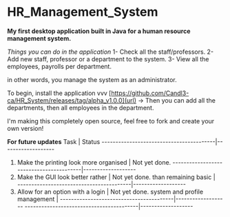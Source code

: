 # HR_Management_System

**My first desktop application built in Java for a human resource management system.**

*Things you can do in the application*
1- Check all the staff/professors.
2- Add new staff, professor or a department to the system.
3- View all the employees, payrolls per department.

in other words, you manage the system as an administrator.

To begin, install the application vvv
[https://github.com/Candl3-ca/HR_System/releases/tag/alpha_v1.0.0](url)
-> Then you can add all the departments, then all employees in the department.

I'm making this completely open source, feel free to fork and create your own version!


**For future updates**
Task                                     | Status
-----------------------------------------|-------------------
1) Make the printing look more organised | Not yet done.
-----------------------------------------|-------------------
2) Make the GUI look better rather       | Not yet done.
than remaining basic                     |   
-----------------------------------------|-------------------
3) Allow for an option with a login      | Not yet done.
system and profile management            |
-----------------------------------------|-------------------
-----------------------------------------|-------------------
